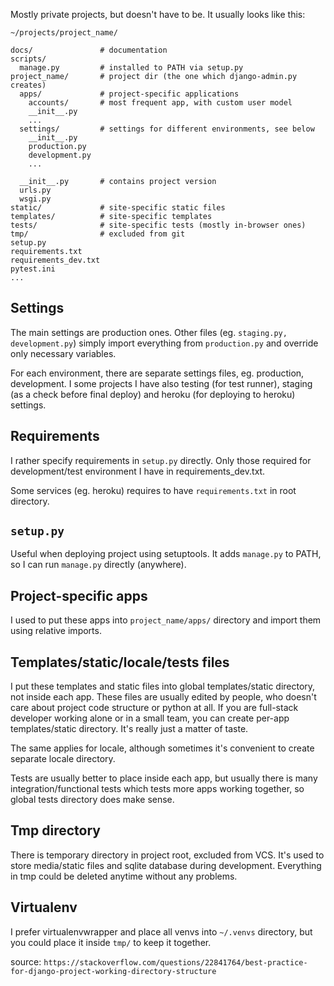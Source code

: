 Mostly private projects, but doesn't have to be. It usually looks like this:

```
~/projects/project_name/

docs/               # documentation
scripts/
  manage.py         # installed to PATH via setup.py
project_name/       # project dir (the one which django-admin.py creates)
  apps/             # project-specific applications
    accounts/       # most frequent app, with custom user model
    __init__.py
    ...
  settings/         # settings for different environments, see below
    __init__.py
    production.py
    development.py
    ...
        
  __init__.py       # contains project version
  urls.py
  wsgi.py
static/             # site-specific static files
templates/          # site-specific templates
tests/              # site-specific tests (mostly in-browser ones)
tmp/                # excluded from git
setup.py
requirements.txt
requirements_dev.txt
pytest.ini
...
```

## Settings
The main settings are production ones. Other files (eg. `staging.py,` `development.py`) simply import everything from `production.py` and override only necessary variables.

For each environment, there are separate settings files, eg. production, development. I some projects I have also testing (for test runner), staging (as a check before final deploy) and heroku (for deploying to heroku) settings.

## Requirements
I rather specify requirements in `setup.py` directly. Only those required for development/test environment I have in requirements_dev.txt.

Some services (eg. heroku) requires to have `requirements.txt` in root directory.

## `setup.py`
Useful when deploying project using setuptools. It adds `manage.py` to PATH, so I can run `manage.py` directly (anywhere).

## Project-specific apps
I used to put these apps into `project_name/apps/` directory and import them using relative imports.

## Templates/static/locale/tests files
I put these templates and static files into global templates/static directory, not inside each app. These files are usually edited by people, who doesn't care about project code structure or python at all. If you are full-stack developer working alone or in a small team, you can create per-app templates/static directory. It's really just a matter of taste.

The same applies for locale, although sometimes it's convenient to create separate locale directory.

Tests are usually better to place inside each app, but usually there is many integration/functional tests which tests more apps working together, so global tests directory does make sense.

## Tmp directory
There is temporary directory in project root, excluded from VCS. It's used to store media/static files and sqlite database during development. Everything in tmp could be deleted anytime without any problems.

## Virtualenv
I prefer virtualenvwrapper and place all venvs into `~/.venvs` directory, but you could place it inside `tmp/` to keep it together.


source: `https://stackoverflow.com/questions/22841764/best-practice-for-django-project-working-directory-structure`